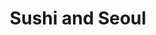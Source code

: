 ---
layout: place
title: Sushi and Seoul
permalink: /florida/sanford/sushi-and-seoul.html
stateAbbr: FL
stateName: Florida
cityName: Sanford
seo:
  type: restaurant
  links: https://www.sushiandseoul.com/
place_id: ChIJmdWZ9ScT54gRD1Nkp0n0AnM
photos:
  - name: >-
      places/ChIJmdWZ9ScT54gRD1Nkp0n0AnM/photos/AeeoHcJxgy-mQ_94g4eINcYHUTCdHaGp7dLBTwlt9aPk54KSr8VlRH7Yud2dnsyQgGJH0PsokHWflCskwpa9OXTjxGW6SeeG1B5gRWJW44LONvhdOFINUnJJhIlXixXGd2zKlg8GpgALVqTeS3mdddxwXJvjsQ7aV3IrtJugA0k9DgjoeFKvCUHWAwzxsb2MONozDYkXqWr-n9I4v-FLaHFXa1Af1vrncxvoJXx5WATX1LXOfkb8QA_HiPr_TiPBpjALXsxg8f6fWf9NXhnhivsJwNIprhOJ70fTYcYHxX9QR65Vfx-37KwWVcaAkJjEpiyj79NrX8eEGKg4FtLgQlX96KBz7qlWbKE7FehiPa5xv1DMgF8QZ79QrMbmstXliqUO0wH_QNmt-q6yxC_4tQKIWTkHi4qC__RN3UqQi3Y-oaFNxQo
    widthPx: 3024
    heightPx: 4032
    authorAttributions:
      - displayName: 캡틴추추
        uri: https://maps.google.com/maps/contrib/102056054161180327037
        photoUri: >-
          https://lh3.googleusercontent.com/a-/ALV-UjVFkM_1LevYKYsbO6acnrMDgSfRWUTPZJthA-YxNa2a6FWRBYLQ=s100-p-k-no-mo
    flagContentUri: >-
      https://www.google.com/local/imagery/report/?cb_client=maps_api_places.places_api&image_key=!1e10!2sCIHM0ogKEICAgICm2cSc0AE&hl=en-US
    googleMapsUri: >-
      https://www.google.com/maps/place//data=!3m4!1e2!3m2!1sCIHM0ogKEICAgICm2cSc0AE!2e10!4m2!3m1!1s0x88e71327f599d599:0x7302f449a764530f
  - name: >-
      places/ChIJmdWZ9ScT54gRD1Nkp0n0AnM/photos/AeeoHcLLbtsC9klgoudR9YhCKHGeHElkfDF8NVc8BPDuvt5Kb4ZOlFxkFmaGFuOYxee78MLhZbqIgv9HgnpxCgy9j5et3yu7HatSYms3eq9frbtYttUBYLMctytzXDAX-sb7ebBZY-buaAREm_YF_fNVc0AuIn7gOiycXu0Sd0soAMDax831Yc6tYNS7l1Sb7XIhkHDcEKUgc8pnPzARz5KPWanRZ4S8wic9uJQwLW1yCdEXMTtTSZx7NqdDjqDthP1mr4pNmZhesJylKP27dphUA4OpBvDIvtbAD9vpAweXVhQxbWGWF65zN8zkpGFXCV9qOUeO-tliVukbKAK1fBucN6JQSeFLa2v2fyUsDAgzHDFnrUAsU2Hbx0fY3BXNz_rxUOOZQpmOB8EZmvKxdg9f7IJwlYjoDhPyA3jnJ2BAbCU9o1ED
    widthPx: 4032
    heightPx: 2268
    authorAttributions:
      - displayName: Courtney Hamil
        uri: https://maps.google.com/maps/contrib/104331581532314728984
        photoUri: >-
          https://lh3.googleusercontent.com/a-/ALV-UjXguzmXduOfyQZET-D7zcVpOeamElsn1QeWiEQg0fOPv91gLJjV=s100-p-k-no-mo
    flagContentUri: >-
      https://www.google.com/local/imagery/report/?cb_client=maps_api_places.places_api&image_key=!1e10!2sCIHM0ogKEICAgIC-39mDlgE&hl=en-US
    googleMapsUri: >-
      https://www.google.com/maps/place//data=!3m4!1e2!3m2!1sCIHM0ogKEICAgIC-39mDlgE!2e10!4m2!3m1!1s0x88e71327f599d599:0x7302f449a764530f
  - name: >-
      places/ChIJmdWZ9ScT54gRD1Nkp0n0AnM/photos/AeeoHcLSBo698qA-eaGCYL0BMKPW7H8heb2VD66WTIfWSmITOKSu_YuayUukcqfblpGvRZqQw48VzUWKlSSeHkSXEofQY4_h8fYr6175iUxjIiXOdQ-iE62NJyxIGYbYjUVGFu512F7rdi-mqipRFgH2W1Amo7Qq1amPZvMuvFcIVfghT2u-ppoaQXL-wbw3-oQT6oCrnjxPdbQNHeYp8xNh57tEUbRJ1G2344VDxBmbIzV4sPoy2P8MMMXXx1OIxKgljXPpdi7c9d2BVyS0ue86AiiSYebdd9AXo99lBGEA4_r0Y00OfDvPgQ61OiBtzhrd4UgdNsub2pnLUMsHxPKpFvodq4ddhnryrfU0nvtaxMoHyytAfFLHAoeIpotcmmTNUo4dzeZ4VR_aYmS0oULPJFoZ4Jvwt1990RHgllVJehs
    widthPx: 2268
    heightPx: 4032
    authorAttributions:
      - displayName: David C
        uri: https://maps.google.com/maps/contrib/116162480491259605691
        photoUri: >-
          https://lh3.googleusercontent.com/a-/ALV-UjWABtNiJAQwS2IP-rBWSXGr6Gs8EKCMUVMwAYafUpzybHFyu2GDrQ=s100-p-k-no-mo
    flagContentUri: >-
      https://www.google.com/local/imagery/report/?cb_client=maps_api_places.places_api&image_key=!1e10!2sCIHM0ogKEICAgIDz-8maBQ&hl=en-US
    googleMapsUri: >-
      https://www.google.com/maps/place//data=!3m4!1e2!3m2!1sCIHM0ogKEICAgIDz-8maBQ!2e10!4m2!3m1!1s0x88e71327f599d599:0x7302f449a764530f
  - name: >-
      places/ChIJmdWZ9ScT54gRD1Nkp0n0AnM/photos/AeeoHcLcN-RWWu82UogyWq09_WNu8AijCDeiIzz3A4sxGGXqFIhXgH0MqwzqMpaty03KklM1ZLcWosyNL7I9W2oGUu3_MOWw67SEOkxDhk3FJAQqvH6N9tp_oofWAvRXl1FJID8ThdNAV7yUHqRZT9bwoEPOc87_FDOfksRIAwtFCp9qYJTH3iSpWPzaTKdhJ9Bfa6rNgIfJtyifr6ZZxc78kdRu5L4S9HZqjpwh_81-TC0L_HrtyRvGhiQ5rtsmHT9fxe3RnBtEeF8xUZK3I1w9MPAG6wCclQnVexlzc4nYdXB9SOS_4RRlasSR7hgti0TqDencyXk8PVR9ktEZOBXyXRT7wV5PVSGYzXKBLfCYQwAwtroSGz0y1jU1x2SHy0MWlVswYTVbrU7ZrNPjx23XgifcaDUs5z5KeokhlDEz7pHXxVm0
    widthPx: 3072
    heightPx: 4080
    authorAttributions:
      - displayName: Maria Deluxe
        uri: https://maps.google.com/maps/contrib/117664366752400950642
        photoUri: >-
          https://lh3.googleusercontent.com/a-/ALV-UjUwg-Yk7vyNTP0cnPlsAEGTj4WomHvvIkrTFkci4ro70LsnbrNf_Q=s100-p-k-no-mo
    flagContentUri: >-
      https://www.google.com/local/imagery/report/?cb_client=maps_api_places.places_api&image_key=!1e10!2sCIHM0ogKEICAgIC_8pvIyQE&hl=en-US
    googleMapsUri: >-
      https://www.google.com/maps/place//data=!3m4!1e2!3m2!1sCIHM0ogKEICAgIC_8pvIyQE!2e10!4m2!3m1!1s0x88e71327f599d599:0x7302f449a764530f
  - name: >-
      places/ChIJmdWZ9ScT54gRD1Nkp0n0AnM/photos/AeeoHcI2dId8JmZwgl-Gi5u2LEFiMsaGq1Ugg4tUHk1ytpi5a5JwaALunlJ4cUVhKfg1UpLLJHscbKQyWg64eDd-3OyekEYkpfMLxCkb9qglLK_nFP7NbGcvwQsm_63RFck7jNkvrXcuxBesACoFIMLkOVQ-Pzf34BX1s2aZo29Uspc-BOkr2Orex7V8aJ-V9NSei2KIwH0dZgDaEpHurRVs3S36JL8KmeD4NuM6hzR15DKsxmMntf8FHKIT6-WEaoY9WLltd5fDhplD2hA1EA5WqlRltdNFR_Ecme9U4vadwrTXwdv9yZpafK4EE9DBht37HbSGXwJt7SClWYQxaCN0kAiPUw7YLuh0uPrhGXSL9_CRi7qSS7g9WNldqjFCa2Rbj59Cr51zLSBTisMUeVO8-aeKQfg4j_UnJRiZWu99DH3wYQ
    widthPx: 2469
    heightPx: 2162
    authorAttributions:
      - displayName: MM
        uri: https://maps.google.com/maps/contrib/117794867035943458761
        photoUri: >-
          https://lh3.googleusercontent.com/a-/ALV-UjURVoEYDU853I64N71nsopq-FLHUCd862G6a3eevo9ZXcnVgHTc=s100-p-k-no-mo
    flagContentUri: >-
      https://www.google.com/local/imagery/report/?cb_client=maps_api_places.places_api&image_key=!1e10!2sCIHM0ogKEICAgICtm4GIGQ&hl=en-US
    googleMapsUri: >-
      https://www.google.com/maps/place//data=!3m4!1e2!3m2!1sCIHM0ogKEICAgICtm4GIGQ!2e10!4m2!3m1!1s0x88e71327f599d599:0x7302f449a764530f
  - name: >-
      places/ChIJmdWZ9ScT54gRD1Nkp0n0AnM/photos/AeeoHcKu-tAUNVA9cQlJDgnwE8yo-M4amsicsIgCXM4_iw-TiblE2xghKkH6j6N52jq8SUjrBOaSwqDdOGj2A38RIl9xxdi1nngSMaWgLUESSTLVYLHc86CXSg3ucuG2M1uzNO_2oMhnWMmt896Ne8F20DKI6w3HVXwqsqrvLCtyLMMcD3x4QywbVLtT-6lUqVGsQuITh8kuzsW6K79QyAHlWM6pYdnXo0u8YM56nfpQ_D-BkwfgDpJMVepnTN0AL2JlRuuv07lZqMI9YgFP8s0LLKx04xT6OiQjtD10b8tlvf85Bdf19TYjTAImx236xKUSmb5LzB7Bq-QiGfDSpRcWgbz7x4FgroQhV-1REY-zOnx7_uFyOHBt1V0Xu3bQ4XF8rorbNXm24vCZFHpQGE2eRVCjgA9JuUNBfo9oAVbMRzyouQ
    widthPx: 3024
    heightPx: 4032
    authorAttributions:
      - displayName: Luther Thomason
        uri: https://maps.google.com/maps/contrib/111668438024792193348
        photoUri: >-
          https://lh3.googleusercontent.com/a-/ALV-UjVuocXiaMB7F3v_Dcv6He4ACUNkIsOQ-uQytW42vGhitO4zx2LE=s100-p-k-no-mo
    flagContentUri: >-
      https://www.google.com/local/imagery/report/?cb_client=maps_api_places.places_api&image_key=!1e10!2sCIHM0ogKEICAgICLyfKjVg&hl=en-US
    googleMapsUri: >-
      https://www.google.com/maps/place//data=!3m4!1e2!3m2!1sCIHM0ogKEICAgICLyfKjVg!2e10!4m2!3m1!1s0x88e71327f599d599:0x7302f449a764530f
  - name: >-
      places/ChIJmdWZ9ScT54gRD1Nkp0n0AnM/photos/AeeoHcJn238TgBqBILHPItOWuN8gidCQoNvAbKXG3Coznff7BXcgKCpcsvoFo_DF9RPD7Q3N-qYu2iJ8csJj33essPPq4Vzf9ERn3u3sIWiARaBEKxBmyVMRDyiC0KYtnIhBWKIfnXDyAWH-zHY0tPiMmuJR7aZF4irlUJrriKj9dC56auDweIAK29XBN80f9URkslYp-anbbT5fARJIWUjWg1LyVdpP3wSS884VXak-d6bwpvJGY5n4a-103Ss5gLwu6OAo0VGmMvwQQGdBYmfylZMChaAsAMB_ZwD_mGAL2_Ckl8mgyxHD1bKbemkUVQHGQr3K40iBxu68I0UdFubOJUVIqHPm7iJ5VJ_Hqy8GeHOZj7cComj-12XN93_ilhwGnLfSdq_ZlUXeYjNp0AaWR6JNiAZo625PgYYZZLHAZIOJ8Q
    widthPx: 1920
    heightPx: 1080
    authorAttributions:
      - displayName: Betfoyet C.
        uri: https://maps.google.com/maps/contrib/111164915474363068384
        photoUri: >-
          https://lh3.googleusercontent.com/a-/ALV-UjWp4N0HQHizbx92M4WvFpJm8woYjEGLg0sMCuSfWD7NCoqLX5qdkw=s100-p-k-no-mo
    flagContentUri: >-
      https://www.google.com/local/imagery/report/?cb_client=maps_api_places.places_api&image_key=!1e10!2sCIHM0ogKEICAgIDTjdiKGw&hl=en-US
    googleMapsUri: >-
      https://www.google.com/maps/place//data=!3m4!1e2!3m2!1sCIHM0ogKEICAgIDTjdiKGw!2e10!4m2!3m1!1s0x88e71327f599d599:0x7302f449a764530f
  - name: >-
      places/ChIJmdWZ9ScT54gRD1Nkp0n0AnM/photos/AeeoHcLG7Tq9rikAw_c5pW731ge4va7Bv5gjh-Z7AEIdlbNi-bSC6H-FRYY1M0mN1rbYhGQbmukRZ8IQTuIvdPmmox8NASewwI3a_t0J6nQRmbR160fiFW0DGGu9PeHsYHFzy5EtYR4WKO99eJsDwsBmDKvF_ZxkZO-92R4DMa5IKNTw-2ju4TsQyCb3roFerDth3K0T1KV75ZUwF44HcPn8340RorK2YWPPR2Uk_iekq73Qz2NiqS3gSwma2a_LhwlUcOZ839Ib6eOPF9juoSgwxXax_FoAS51QRXDQiN0zxjVP_5M9qiwcP0quhRSZSzmEchGa-Acr41d3edsQ53PDSsXOvynkjTSUndsm5kOGURnYmw5SHChyw9aWq_3FeJp2JOVGmZ6TUwUObXe3UKqAfP8GVT8s7PpfFNMbM18O7wM6Jw
    widthPx: 4032
    heightPx: 3024
    authorAttributions:
      - displayName: Rachel Clarke
        uri: https://maps.google.com/maps/contrib/102306873048803577728
        photoUri: >-
          https://lh3.googleusercontent.com/a/ACg8ocIJ0poZJmMXPwdN_yIyGM9mZ865_6EzlTv2k9XCGZ7AG9ZVLg=s100-p-k-no-mo
    flagContentUri: >-
      https://www.google.com/local/imagery/report/?cb_client=maps_api_places.places_api&image_key=!1e10!2sCIHM0ogKEICAgIC-qurpaA&hl=en-US
    googleMapsUri: >-
      https://www.google.com/maps/place//data=!3m4!1e2!3m2!1sCIHM0ogKEICAgIC-qurpaA!2e10!4m2!3m1!1s0x88e71327f599d599:0x7302f449a764530f
  - name: >-
      places/ChIJmdWZ9ScT54gRD1Nkp0n0AnM/photos/AeeoHcL5indP0npKedzJ1p3-zSWtBaWCqpxRM1s2q79zkj4Nmj1-WUt1oluUghRqdcLJvxfI4IFxeJ4076q2zmvsVMwUIv3Fsgy6tGjcRhzNgM3kV2Qp96uMdGaVULTiu0ujPK7CFoNpBHRskEn5b1J5N_TYPGwZHeYB2_94UyviRCFvt2BEsXcH9Ug-6Bzx5K36_CyraTka7ubED0qh_5KUQs-4Di8HryZ3h6Q-uz8zGElOJi1IryteU9OGZhjDlpZFv5cDshNE-162cdi3DYy6DAEf3YtE2PAVMTHOPRSyCKpi1nbORIWdfDIq56Nvi5i880c_bqOewM6hfL8IzAWfIi21TRvlcV7V_1Hp_hgvnMLT1fp04_1d1OTJlP0Q839-1bXcujL1Qk3dAqnGLuGib93Oc5xyQ8flrAzYrAWuesirqo9Z
    widthPx: 3217
    heightPx: 2425
    authorAttributions:
      - displayName: Adam Skove
        uri: https://maps.google.com/maps/contrib/116254517959483840202
        photoUri: >-
          https://lh3.googleusercontent.com/a-/ALV-UjXUmhJK_0sAKnzMWCkZpMpkOCJbf8VDjsiNIFr4APjhMne3EcA=s100-p-k-no-mo
    flagContentUri: >-
      https://www.google.com/local/imagery/report/?cb_client=maps_api_places.places_api&image_key=!1e10!2sCIHM0ogKEICAgIDb5d_Q4QE&hl=en-US
    googleMapsUri: >-
      https://www.google.com/maps/place//data=!3m4!1e2!3m2!1sCIHM0ogKEICAgIDb5d_Q4QE!2e10!4m2!3m1!1s0x88e71327f599d599:0x7302f449a764530f
  - name: >-
      places/ChIJmdWZ9ScT54gRD1Nkp0n0AnM/photos/AeeoHcKaxUzTxRYsBJbsB-Pp9xnCnQGTrqncO-Romrw2OO9_qe-j6r35J_XqWjgetM3uOB03CVMk5O6KRxftFtxoBLuJBBWd3Yz_TB8XHH3ae7_eGT9d67rqn1sVk6LoNekvlfSnKNCT-hMgIuiuBQjt_WPXWOB6bN2mxUVSlUBNK-mZMaXtaAXu7PuSQ8UlXzZBA_X8jhfKqpWH9oPF7y_of6GPYW8vQQemTct-rpifG_b4vO_ubZsXNNY0U4Ywq4tcZKiUrPsCWEM-7WCv8n0wc8YLKAVHlfc1tDNElGTz0ECZgMrnIn3wPVcZhGsWRf6-H4V-W29VhaW38GjN7KX96UCQWTRz9i_QQUTyXy9kq5O4DMhSMBjZa6vyqMAHY0_bRzcN7ez4ZVmInhUml7_j9-vzGVPw8TGvZt0ogprAphO8cYNV
    widthPx: 4080
    heightPx: 3072
    authorAttributions:
      - displayName: Corey Sanger
        uri: https://maps.google.com/maps/contrib/108899176028937055504
        photoUri: >-
          https://lh3.googleusercontent.com/a-/ALV-UjX3eyRmMOLjhvFF-pnmVbEfdnLmZGf45z7km_RphpUWDpthbp3lCg=s100-p-k-no-mo
    flagContentUri: >-
      https://www.google.com/local/imagery/report/?cb_client=maps_api_places.places_api&image_key=!1e10!2sCIHM0ogKEICAgIC-5OyokQE&hl=en-US
    googleMapsUri: >-
      https://www.google.com/maps/place//data=!3m4!1e2!3m2!1sCIHM0ogKEICAgIC-5OyokQE!2e10!4m2!3m1!1s0x88e71327f599d599:0x7302f449a764530f
address: 114 S Palmetto Ave, Sanford, FL 32771, USA
street: 114 S Palmetto Ave
city: Sanford
state: FL
zip: '32771'
country: USA
neighborhood: null
latitude: '28.811164'
longitude: '-81.266217'
accessibility_options:
  wheelchairAccessibleParking: true
  wheelchairAccessibleEntrance: true
  wheelchairAccessibleRestroom: true
business_status: OPERATIONAL
name: Sushi and Seoul
google_maps_links:
  directionsUri: >-
    https://www.google.com/maps/dir//''/data=!4m7!4m6!1m1!4e2!1m2!1m1!1s0x88e71327f599d599:0x7302f449a764530f!3e0
  placeUri: https://maps.google.com/?cid=8287454861493293839
  writeAReviewUri: >-
    https://www.google.com/maps/place//data=!4m3!3m2!1s0x88e71327f599d599:0x7302f449a764530f!12e1
  reviewsUri: >-
    https://www.google.com/maps/place//data=!4m4!3m3!1s0x88e71327f599d599:0x7302f449a764530f!9m1!1b1
  photosUri: >-
    https://www.google.com/maps/place//data=!4m3!3m2!1s0x88e71327f599d599:0x7302f449a764530f!10e5
primary_type: Sushi Restaurant
opening_hours:
  regular: null
  current: null
secondary_opening_hours:
  regular:
    weekdayDescriptions: null
    type: null
  current:
    weekdayDescriptions: null
    type: null
phone: '4079155541'
price_level: null
price_range: $10 &ndash; $20
rating: '4.5'
rating_count: 0
website: https://www.sushiandseoul.com/
description: >-
  About Sushi and Seoul in Sanford, Florida$$$Sushi and Seoul in Sanford,
  Florida, stands out as a vibrant spot for exploring Japanese-inspired cuisine
  with a fresh twist. The menu boasts creative dishes that emphasize
  high-quality ingredients and appealing presentations, making it a go-to choice
  for those seeking tasty sushi options nearby. Patrons enjoy a mix of bold
  flavors, from innovative rolls to other flavorful appetizers, complemented by
  craft beers and a relaxed outdoor setting. This combination creates an
  inviting atmosphere perfect for casual gatherings or individuals looking for
  satisfying meals in a welcoming environment. Overall, it's an excellent
  destination for anyone interested in top-rated sushi experiences that blend
  quality and variety seamlessly.
generative_summary: >-
  About Sushi and Seoul in Sanford, Florida$$$Sushi and Seoul in Sanford,
  Florida, stands out as a vibrant spot for exploring Japanese-inspired cuisine
  with a fresh twist. The menu boasts creative dishes that emphasize
  high-quality ingredients and appealing presentations, making it a go-to choice
  for those seeking tasty sushi options nearby. Patrons enjoy a mix of bold
  flavors, from innovative rolls to other flavorful appetizers, complemented by
  craft beers and a relaxed outdoor setting. This combination creates an
  inviting atmosphere perfect for casual gatherings or individuals looking for
  satisfying meals in a welcoming environment. Overall, it's an excellent
  destination for anyone interested in top-rated sushi experiences that blend
  quality and variety seamlessly.
generative_disclosure: Summarized by AI using the Grok-3-Mini model.
reviews:
  - name: >-
      places/ChIJmdWZ9ScT54gRD1Nkp0n0AnM/reviews/ChdDSUhNMG9nS0VJQ0FnTUNnbVlDaXlnRRAB
    relativePublishTimeDescription: a month ago
    rating: 5
    text:
      text: >-
        WOW!  The food here is amazing!  Not your typical sushi only spot.  I
        had the crispiest chicken wings that I have ever had in my life and they
        were perfectly cooked.  The avocado tower was amazing and fresh!  The
        crispy fried chicken thigh was to die for.  And the presentation was
        amazing.  Everything was fresh and delicious!  I told Al he needed to go
        on Master Chef as he would definitely win.  Thank you for the amazing
        food!  I can't wait to bring my friends and family in for all the
        deliciousness!
      languageCode: en
    originalText:
      text: >-
        WOW!  The food here is amazing!  Not your typical sushi only spot.  I
        had the crispiest chicken wings that I have ever had in my life and they
        were perfectly cooked.  The avocado tower was amazing and fresh!  The
        crispy fried chicken thigh was to die for.  And the presentation was
        amazing.  Everything was fresh and delicious!  I told Al he needed to go
        on Master Chef as he would definitely win.  Thank you for the amazing
        food!  I can't wait to bring my friends and family in for all the
        deliciousness!
      languageCode: en
    authorAttribution:
      displayName: Hopey
      uri: https://www.google.com/maps/contrib/106456667335788632272/reviews
      photoUri: >-
        https://lh3.googleusercontent.com/a-/ALV-UjWMl3pV0vA-0NRe75qhshHHJnq9ZIM_2aZgYk4kaxClEzrlijo=s128-c0x00000000-cc-rp-mo
    publishTime: '2025-02-18T18:44:02.065748Z'
    flagContentUri: >-
      https://www.google.com/local/review/rap/report?postId=ChdDSUhNMG9nS0VJQ0FnTUNnbVlDaXlnRRAB&d=17924085&t=1
    googleMapsUri: >-
      https://www.google.com/maps/reviews/data=!4m6!14m5!1m4!2m3!1sChdDSUhNMG9nS0VJQ0FnTUNnbVlDaXlnRRAB!2m1!1s0x88e71327f599d599:0x7302f449a764530f
  - name: >-
      places/ChIJmdWZ9ScT54gRD1Nkp0n0AnM/reviews/ChdDSUhNMG9nS0VJQ0FnSUN0bTRHSXFRRRAB
    relativePublishTimeDescription: a year ago
    rating: 5
    text:
      text: >-
        Wow, this place is incredible! Everything we had tonight for dinner was
        an absolute treat. Such bold flavors and a beautiful presentation. It is
        truly a fantastic dining experience! Plus, a beer or two from Celery
        City Craft was fantastic. We will surely be back! Another foodie
        adventure in the books.
      languageCode: en
    originalText:
      text: >-
        Wow, this place is incredible! Everything we had tonight for dinner was
        an absolute treat. Such bold flavors and a beautiful presentation. It is
        truly a fantastic dining experience! Plus, a beer or two from Celery
        City Craft was fantastic. We will surely be back! Another foodie
        adventure in the books.
      languageCode: en
    authorAttribution:
      displayName: MM
      uri: https://www.google.com/maps/contrib/117794867035943458761/reviews
      photoUri: >-
        https://lh3.googleusercontent.com/a-/ALV-UjURVoEYDU853I64N71nsopq-FLHUCd862G6a3eevo9ZXcnVgHTc=s128-c0x00000000-cc-rp-mo-ba5
    publishTime: '2024-02-01T04:01:09.387478Z'
    flagContentUri: >-
      https://www.google.com/local/review/rap/report?postId=ChdDSUhNMG9nS0VJQ0FnSUN0bTRHSXFRRRAB&d=17924085&t=1
    googleMapsUri: >-
      https://www.google.com/maps/reviews/data=!4m6!14m5!1m4!2m3!1sChdDSUhNMG9nS0VJQ0FnSUN0bTRHSXFRRRAB!2m1!1s0x88e71327f599d599:0x7302f449a764530f
  - name: >-
      places/ChIJmdWZ9ScT54gRD1Nkp0n0AnM/reviews/ChZDSUhNMG9nS0VJQ0FnSUNKbG9Ya1N3EAE
    relativePublishTimeDescription: a year ago
    rating: 5
    text:
      text: >-
        For my money, this is probably the best spot in town to grab a little
        Japanese food and a beer! I have been 4x over the last several months
        and left beyond satisfied every time. The tuna tower is epic, and even
        if it doesn't look huge in the photo, once you mix everything up, it
        fills up the bowl it's served in and was quite filling (and tasted
        incredible)! The volcano roll was excellent, and I think my favorite
        thing on the whole menu is the chicken karaage, because you get an
        absolute MOUNTAIN of crispy on the outside, moist on the inside fried
        chicken served over rice with spicy mayo, and it's so good I've ordered
        it twice!


        The dudes who run the show aren't the friendliest people I've ever
        encountered, but they're busy, so I never really let it bother me. All
        in all, the fact that you can get an amazing meal, served with a $4 pint
        of high quality craft beer, and enjoy it on their lovely patio make this
        a can't-miss stop if you're in the area, though, I wouldn't recommend
        going during peak dinner hours, because based on other reviews I've
        read, they tend to get overwhelmed by orders quickly, and they don't
        appear to handle the rush very well. Go when it's quiet and you are in
        for a treat!
      languageCode: en
    originalText:
      text: >-
        For my money, this is probably the best spot in town to grab a little
        Japanese food and a beer! I have been 4x over the last several months
        and left beyond satisfied every time. The tuna tower is epic, and even
        if it doesn't look huge in the photo, once you mix everything up, it
        fills up the bowl it's served in and was quite filling (and tasted
        incredible)! The volcano roll was excellent, and I think my favorite
        thing on the whole menu is the chicken karaage, because you get an
        absolute MOUNTAIN of crispy on the outside, moist on the inside fried
        chicken served over rice with spicy mayo, and it's so good I've ordered
        it twice!


        The dudes who run the show aren't the friendliest people I've ever
        encountered, but they're busy, so I never really let it bother me. All
        in all, the fact that you can get an amazing meal, served with a $4 pint
        of high quality craft beer, and enjoy it on their lovely patio make this
        a can't-miss stop if you're in the area, though, I wouldn't recommend
        going during peak dinner hours, because based on other reviews I've
        read, they tend to get overwhelmed by orders quickly, and they don't
        appear to handle the rush very well. Go when it's quiet and you are in
        for a treat!
      languageCode: en
    authorAttribution:
      displayName: Nick Cangemi
      uri: https://www.google.com/maps/contrib/103580459037102967525/reviews
      photoUri: >-
        https://lh3.googleusercontent.com/a-/ALV-UjW7lRPR4mlnqipbVopMdv8CUqf3eOoKau3kamPtmvL3zMFDukC6=s128-c0x00000000-cc-rp-mo-ba5
    publishTime: '2023-06-26T16:18:28.200203Z'
    flagContentUri: >-
      https://www.google.com/local/review/rap/report?postId=ChZDSUhNMG9nS0VJQ0FnSUNKbG9Ya1N3EAE&d=17924085&t=1
    googleMapsUri: >-
      https://www.google.com/maps/reviews/data=!4m6!14m5!1m4!2m3!1sChZDSUhNMG9nS0VJQ0FnSUNKbG9Ya1N3EAE!2m1!1s0x88e71327f599d599:0x7302f449a764530f
  - name: >-
      places/ChIJmdWZ9ScT54gRD1Nkp0n0AnM/reviews/ChdDSUhNMG9nS0VJQ0FnTUN3dzV5bndRRRAB
    relativePublishTimeDescription: 3 weeks ago
    rating: 5
    text:
      text: |-
        Cute spot and poke bowls were delicious
        Love the sushi and beer combo
      languageCode: en
    originalText:
      text: |-
        Cute spot and poke bowls were delicious
        Love the sushi and beer combo
      languageCode: en
    authorAttribution:
      displayName: Maxime Paquette
      uri: https://www.google.com/maps/contrib/114569006858612529694/reviews
      photoUri: >-
        https://lh3.googleusercontent.com/a/ACg8ocI6j82ozgcArXG9aGl0hFE8wbYSW3mnf9dMkV1lazFXo6bdvQ=s128-c0x00000000-cc-rp-mo-ba3
    publishTime: '2025-03-20T20:09:06.317341Z'
    flagContentUri: >-
      https://www.google.com/local/review/rap/report?postId=ChdDSUhNMG9nS0VJQ0FnTUN3dzV5bndRRRAB&d=17924085&t=1
    googleMapsUri: >-
      https://www.google.com/maps/reviews/data=!4m6!14m5!1m4!2m3!1sChdDSUhNMG9nS0VJQ0FnTUN3dzV5bndRRRAB!2m1!1s0x88e71327f599d599:0x7302f449a764530f
  - name: >-
      places/ChIJmdWZ9ScT54gRD1Nkp0n0AnM/reviews/ChZDSUhNMG9nS0VJQ0FnSUNfOHB2SUNREAE
    relativePublishTimeDescription: 2 months ago
    rating: 3
    text:
      text: >-
        The service is the worst experience in the world. The man serving seemed
        displeased, poor service and not at all friendly. The sushi and salmon
        bowl were good.
      languageCode: en
    originalText:
      text: >-
        The service is the worst experience in the world. The man serving seemed
        displeased, poor service and not at all friendly. The sushi and salmon
        bowl were good.
      languageCode: en
    authorAttribution:
      displayName: Maria Deluxe
      uri: https://www.google.com/maps/contrib/117664366752400950642/reviews
      photoUri: >-
        https://lh3.googleusercontent.com/a-/ALV-UjUwg-Yk7vyNTP0cnPlsAEGTj4WomHvvIkrTFkci4ro70LsnbrNf_Q=s128-c0x00000000-cc-rp-mo-ba4
    publishTime: '2025-01-14T20:30:19.744564Z'
    flagContentUri: >-
      https://www.google.com/local/review/rap/report?postId=ChZDSUhNMG9nS0VJQ0FnSUNfOHB2SUNREAE&d=17924085&t=1
    googleMapsUri: >-
      https://www.google.com/maps/reviews/data=!4m6!14m5!1m4!2m3!1sChZDSUhNMG9nS0VJQ0FnSUNfOHB2SUNREAE!2m1!1s0x88e71327f599d599:0x7302f449a764530f
review_summary: >-
  Insights from Visitor Reviews$$$Visitors to this sushi spot often rave about
  the delicious and fresh dishes, with many highlighting the flavorful rolls and
  appetizers as highlights of their meals. The creative presentations and bold
  tastes have left folks impressed, frequently paired with enjoyable beers for a
  complete dining adventure. While some mention occasional service hiccups
  during peak times, the overall consensus leans positive, focusing on the tasty
  food that keeps people returning. It's clear that this place is a solid pick
  for those hunting for great sushi nearby, offering a casual vibe that's worth
  trying out. In the end, the generous portions and inviting setup make it a
  reliable choice for a memorable bite.
review_disclosure: Summarized by AI using the Grok-3-Mini model.
parking_options:
  freeParkingLot: true
  freeStreetParking: true
  valetParking: false
payment_options:
  acceptsCreditCards: true
  acceptsDebitCards: true
  acceptsCashOnly: false
  acceptsNfc: true
allow_dogs: null
curbside_pickup: false
delivery: true
dine_in: true
good_for_children: true
good_for_groups: true
good_for_sports: null
live_music: null
menu_for_children: null
outdoor_seating: true
reservable: false
restroom: true
serves_beer: true
serves_breakfast: null
serves_brunch: null
serves_cocktails: true
serves_coffee: null
serves_dinner: true
serves_dessert: null
serves_lunch: true
serves_vegetarian_food: null
serves_wine: true
takeout: true
update_category: pro
places_description: null

---